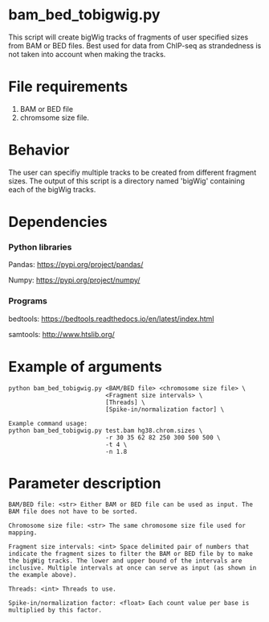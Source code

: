 # bam_bed_tobigwig.py #
This script will create bigWig tracks of fragments of user specified sizes from BAM or BED files. Best used for data from ChIP-seq as strandedness is not taken into account when making the tracks. 

# File requirements #
1) BAM or BED file
2) chromsome size file.   

# Behavior #
The user can specifiy multiple tracks to be created from different fragment sizes. The output of this script is a directory named 'bigWig' containing each of the bigWig tracks.

# Dependencies #
### Python libraries ###
Pandas: https://pypi.org/project/pandas/

Numpy: https://pypi.org/project/numpy/

### Programs ###
bedtools: https://bedtools.readthedocs.io/en/latest/index.html

samtools: http://www.htslib.org/

# Example of arguments #
```
python bam_bed_tobigwig.py <BAM/BED file> <chromosome size file> \
                           <Fragment size intervals> \
                           [Threads] \
                           [Spike-in/normalization factor] \
              
Example command usage: 
python bam_bed_tobigwig.py test.bam hg38.chrom.sizes \
                           -r 30 35 62 82 250 300 500 500 \
                           -t 4 \
                           -n 1.8
```
# Parameter description #
```
BAM/BED file: <str> Either BAM or BED file can be used as input. The BAM file does not have to be sorted.

Chromosome size file: <str> The same chromosome size file used for mapping. 

Fragment size intervals: <int> Space delimited pair of numbers that indicate the fragment sizes to filter the BAM or BED file by to make the bigWig tracks. The lower and upper bound of the intervals are inclusive. Multiple intervals at once can serve as input (as shown in the example above).

Threads: <int> Threads to use.

Spike-in/normalization factor: <float> Each count value per base is multiplied by this factor.
```


